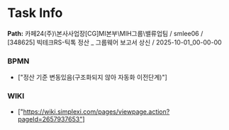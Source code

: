 # Task Info

**Path:** 카페24(주)\본사사업장\[CG]MI본부\MIH그룹\밸류업팀 / smlee06 / [348625] 빅테크RS-틱톡 정산 _ 그룹웨어 보고서 상신 / 2025-10-01_00-00-00

### BPMN
- ["정산 기준 변동있음(구조화되지 않아 자동화 이전단계)"]

### WIKI
- ["https://wiki.simplexi.com/pages/viewpage.action?pageId=2657937653"]

